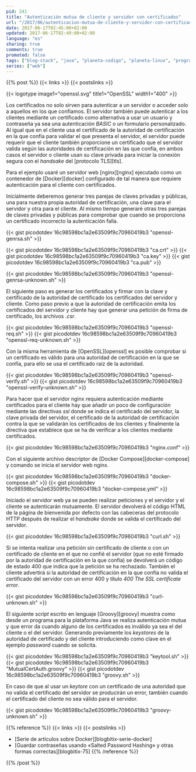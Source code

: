 ```yaml
---
pid: 241
title: "Autenticación mutua de cliente y servidor con certificados"
url: "/2017/06/autenticacion-mutua-de-cliente-y-servidor-con-certificados/"
date: 2017-06-17T02:45:00+02:00
updated: 2017-06-17T02:49:00+02:00
language: "es"
sharing: true
comments: true
promoted: false
tags: ["blog-stack", "java", "planeta-codigo", "planeta-linux", "programacion", "seguridad"]
series: ["web"]
---
```


{{% post %}}
{{< links >}}
{{< postslinks >}}

{{< logotype image1="openssl.svg" title1="OpenSSL" width1="400" >}}

Los certificados no solo sirven para autenticar a un servidor o acceder solo a aquellos en los que confiamos. El servidor también puede autenticar a los clientes mediante un certificado como alternativa a usar un usuario y contraseña ya sea una autenticación _BASIC_ o un formulario personalizado. Al igual que en el cliente usa el certificado de la autoridad de certificación en la que confía para validar el que presenta el servidor, el servidor puede requerir que el cliente también proporcione un certificado que el servidor valida según las autoridades de certificación en las que confía, en ambos casos el servidor o cliente usan su clave privada para iniciar la conexión segura con el _handsake_ del [protocolo TLS][tls].

Para el ejemplo usaré un servidor web [nginx][nginx] ejecutado como un contenedor de [Docker][docker] configurado de tal manera que requiere autenticación para el cliente con certificados.

Inicialmente deberemos generar tres parejas de claves privadas y públicas, una para nuestra propia autoridad de certificación, una clave para el servidor y otra para el cliente. Al mismo tiempo generaré otras tres parejas de claves privadas y públicas para comprobar que cuando se proporciona un certificado incorrecto la autenticación falla.


{{< gist picodotdev 16c98598bc1a2e63509f9c70960419b3 "openssl-genrsa.sh" >}}

{{< gist picodotdev 16c98598bc1a2e63509f9c70960419b3 "ca.crt" >}}
{{< gist picodotdev 16c98598bc1a2e63509f9c70960419b3 "ca.key" >}}
{{< gist picodotdev 16c98598bc1a2e63509f9c70960419b3 "ca.pub" >}}

{{< gist picodotdev 16c98598bc1a2e63509f9c70960419b3 "openssl-genrsa-unknown.sh" >}}

El siguiente paso es generar los certificados y firmar con la clave y certificado de la autoridad de certificado los certificados del servidor y cliente. Como paso previo a que la autoridad de certificación emita los certificados del servidor y cliente hay que generar una petición de firma de certificado, los archivos _.csr_.

{{< gist picodotdev 16c98598bc1a2e63509f9c70960419b3 "openssl-req.sh" >}}
{{< gist picodotdev 16c98598bc1a2e63509f9c70960419b3 "openssl-req-unknown.sh" >}}

Con la misma herramienta de [OpenSSL][openssl] es posible comprobar si un certificado es válido para una autoridad de certificación en la que se confía, para ello se usa el certificado raiz de la autoridad.

{{< gist picodotdev 16c98598bc1a2e63509f9c70960419b3 "openssl-verify.sh" >}}
{{< gist picodotdev 16c98598bc1a2e63509f9c70960419b3 "openssl-verify-unknown.sh" >}}

Para hacer que el servidor nginx requiera autenticación mediante certificados para el cliente hay que añadir un poco de configuración mediante las directivas _ssl_ donde se indica el certificado del servidor, la clave privada del servidor, el certificado de la autoridad de certificación contra la que se validarán los certificados de los clientes y finalmente la directiva que establece que se ha de verificar a los clientes mediante certificados.

{{< gist picodotdev 16c98598bc1a2e63509f9c70960419b3 "nginx.conf" >}}

Con el siguiente archivo descriptor de [Docker Compose][docker-compose] y comando se inicia el servidor web nginx.

{{< gist picodotdev 16c98598bc1a2e63509f9c70960419b3 "docker-compose.sh" >}}
{{< gist picodotdev 16c98598bc1a2e63509f9c70960419b3 "docker-compose.yml" >}}

Iniciado el servidor web ya se pueden realizar peticiones y el servidor y el cliente se autenticarán mutuamente. El servidor devolverá el código HTML de la página de bienvenida por defecto con las cabeceras del protocolo HTTP después de realizar el _handsake_ donde se valida el certificado del servidor.

{{< gist picodotdev 16c98598bc1a2e63509f9c70960419b3 "curl.sh" >}}

Si se intenta realizar una petición sin certificado de cliente o con un certificado de cliente en el que no confié el servidor (que no esté firmado por la autoridad de certificación en la que confía) se devolverá un código de estado 400 que indica que la petición se ha rechazado. También el cliente advertirá si la autoridad de certificación en la que confía no valida el certificado del servidor con un error 400 y título _400 The SSL certificate error_.

{{< gist picodotdev 16c98598bc1a2e63509f9c70960419b3 "curl-unknown.sh" >}}

El siguiente _script_ escrito en lenguaje [Groovy][groovy] muestra como desde un programa para la plataforma Java se realiza autenticación mutua y que error da cuando alguno de los certificados es inválido ya sea el del cliente o el del servidor. Generando previamente los _keystores_ de la autoridad de certificado y del cliente introduciendo como clave en el ejemplo _password_ cuando se solicita.

{{< gist picodotdev 16c98598bc1a2e63509f9c70960419b3 "keytool.sh" >}}
{{< gist picodotdev 16c98598bc1a2e63509f9c70960419b3 "MutualCertAuth.groovy" >}}
{{< gist picodotdev 16c98598bc1a2e63509f9c70960419b3 "groovy.sh" >}}

En caso de que al usar un _keytore_ con un certificado de una autoridad que no valida el certificado del servidor se producirán un error, también cuando el certificado del cliente no sea válido para el servidor.

{{< gist picodotdev 16c98598bc1a2e63509f9c70960419b3 "groovy-unknown.sh" >}}

{{% reference %}}
{{< links >}}
{{< postslinks >}}
* [Serie de artículos sobre Docker][blogbitix-serie-docker]
* [Guardar contraseñas usando «Salted Password Hashing» y otras formas correctas][blogbitix-75]
{{% /reference %}}

{{% /post %}}
